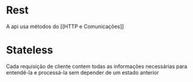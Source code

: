 # Rest

A api usa métodos do [[HTTP e Comunicações]]

# Stateless
Cada requisição de cliente contem todas as informações necessárias para entendê-la e processá-la sem depender de um estado anterior
